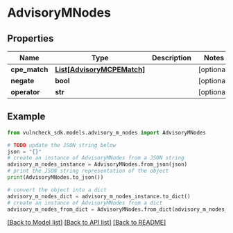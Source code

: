 # AdvisoryMNodes


## Properties

Name | Type | Description | Notes
------------ | ------------- | ------------- | -------------
**cpe_match** | [**List[AdvisoryMCPEMatch]**](AdvisoryMCPEMatch.md) |  | [optional] 
**negate** | **bool** |  | [optional] 
**operator** | **str** |  | [optional] 

## Example

```python
from vulncheck_sdk.models.advisory_m_nodes import AdvisoryMNodes

# TODO update the JSON string below
json = "{}"
# create an instance of AdvisoryMNodes from a JSON string
advisory_m_nodes_instance = AdvisoryMNodes.from_json(json)
# print the JSON string representation of the object
print(AdvisoryMNodes.to_json())

# convert the object into a dict
advisory_m_nodes_dict = advisory_m_nodes_instance.to_dict()
# create an instance of AdvisoryMNodes from a dict
advisory_m_nodes_from_dict = AdvisoryMNodes.from_dict(advisory_m_nodes_dict)
```
[[Back to Model list]](../README.md#documentation-for-models) [[Back to API list]](../README.md#documentation-for-api-endpoints) [[Back to README]](../README.md)


